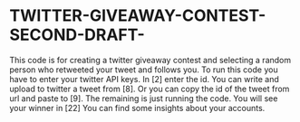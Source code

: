 # TWITTER-GIVEAWAY-CONTEST-SECOND-DRAFT-
This code is for creating a twitter giveaway contest and selecting a random person who retweeted your tweet and follows you.
To run this code you have to enter your twitter API keys. 
In [2] enter the id.
You can write and upload to twitter a tweet from [8].
Or you can copy the id of the tweet from url and paste to [9].
The remaining is just running the code.
You will see your winner in [22]
You can find some insights about your accounts.
